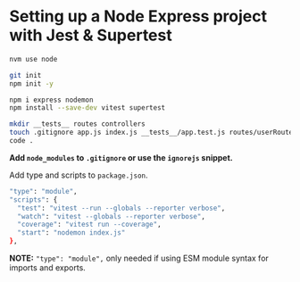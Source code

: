 # Setting up a Node Express project with Jest & Supertest

```bash
nvm use node

git init
npm init -y

npm i express nodemon
npm install --save-dev vitest supertest

mkdir __tests__ routes controllers
touch .gitignore app.js index.js __tests__/app.test.js routes/userRoutes.js controllers/userController.js
code .
```
**Add `node_modules` to `.gitignore` or use the `ignorejs` snippet.**

Add type and scripts to `package.json`.
```bash
"type": "module",
"scripts": {
  "test": "vitest --run --globals --reporter verbose",
  "watch": "vitest --globals --reporter verbose",
  "coverage": "vitest run --coverage",
  "start": "nodemon index.js"
},
```
**NOTE:** `"type": "module",` only needed if using ESM module syntax for imports and exports.
